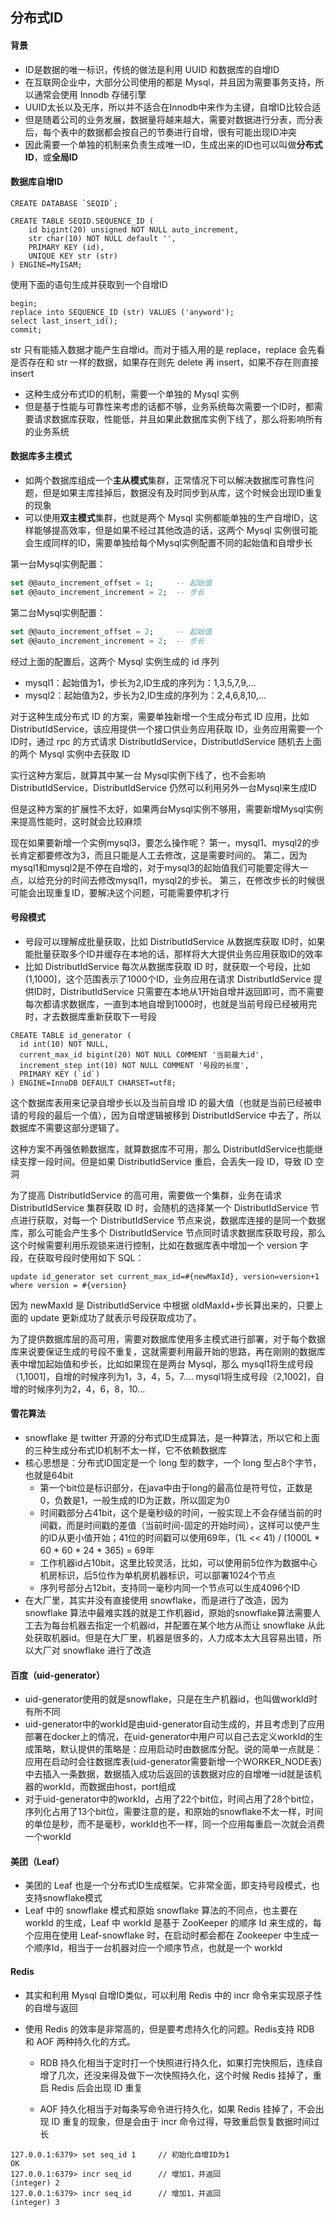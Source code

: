 ## 分布式ID

#### 背景

- ID是数据的唯一标识，传统的做法是利用 UUID 和数据库的自增ID
- 在互联网企业中，大部分公司使用的都是 Mysql，并且因为需要事务支持，所以通常会使用 Innodb 存储引擎
- UUID太长以及无序，所以并不适合在Innodb中来作为主键，自增ID比较合适
- 但是随着公司的业务发展，数据量将越来越大，需要对数据进行分表，而分表后，每个表中的数据都会按自己的节奏进行自增，很有可能出现ID冲突
- 因此需要一个单独的机制来负责生成唯一ID，生成出来的ID也可以叫做**分布式ID**，或**全局ID**



#### 数据库自增ID

```mysql
CREATE DATABASE `SEQID`;

CREATE TABLE SEQID.SEQUENCE_ID (
	id bigint(20) unsigned NOT NULL auto_increment, 
	str char(10) NOT NULL default '',
	PRIMARY KEY (id),
	UNIQUE KEY str (str)
) ENGINE=MyISAM;
```

使用下面的语句生成并获取到一个自增ID

```mysql
begin;
replace into SEQUENCE_ID (str) VALUES ('anyword');
select last_insert_id();
commit;
```

str 只有能插入数据才能产生自增id。而对于插入用的是 replace，replace 会先看是否存在和 str 一样的数据，如果存在则先 delete 再 insert，如果不存在则直接 insert



- 这种生成分布式ID的机制，需要一个单独的 Mysql 实例
- 但是基于性能与可靠性来考虑的话都不够，业务系统每次需要一个ID时，都需要请求数据库获取，性能低，并且如果此数据库实例下线了，那么将影响所有的业务系统



#### 数据库多主模式

- 如两个数据库组成一个**主从模式**集群，正常情况下可以解决数据库可靠性问题，但是如果主库挂掉后，数据没有及时同步到从库，这个时候会出现ID重复的现象
- 可以使用**双主模式**集群，也就是两个 Mysql 实例都能单独的生产自增ID，这样能够提高效率，但是如果不经过其他改造的话，这两个 Mysql 实例很可能会生成同样的ID，需要单独给每个Mysql实例配置不同的起始值和自增步长



第一台Mysql实例配置：

```sql
set @@auto_increment_offset = 1;     -- 起始值
set @@auto_increment_increment = 2;  -- 步长
```

第二台Mysql实例配置：

```sql
set @@auto_increment_offset = 2;     -- 起始值
set @@auto_increment_increment = 2;  -- 步长
```

经过上面的配置后，这两个 Mysql 实例生成的 id 序列

- mysql1：起始值为1，步长为2,ID生成的序列为：1,3,5,7,9,...
- mysql2：起始值为2，步长为2,ID生成的序列为：2,4,6,8,10,...

对于这种生成分布式 ID 的方案，需要单独新增一个生成分布式 ID 应用，比如 DistributIdService，该应用提供一个接口供业务应用获取 ID，业务应用需要一个ID时，通过 rpc 的方式请求 DistributIdService，DistributIdService 随机去上面的两个 Mysql 实例中去获取 ID

实行这种方案后，就算其中某一台 Mysql实例下线了，也不会影响 DistributIdService，DistributIdService 仍然可以利用另外一台Mysql来生成ID

但是这种方案的扩展性不太好，如果两台Mysql实例不够用，需要新增Mysql实例来提高性能时，这时就会比较麻烦

现在如果要新增一个实例mysql3，要怎么操作呢？ 第一，mysql1、mysql2的步长肯定都要修改为3，而且只能是人工去修改，这是需要时间的。 第二，因为mysql1和mysql2是不停在自增的，对于mysql3的起始值我们可能要定得大一点，以给充分的时间去修改mysql1，mysql2的步长。 第三，在修改步长的时候很可能会出现重复ID，要解决这个问题，可能需要停机才行



#### 号段模式

- 号段可以理解成批量获取，比如 DistributIdService 从数据库获取 ID时，如果能批量获取多个ID并缓存在本地的话，那样将大大提供业务应用获取ID的效率
- 比如 DistributIdService 每次从数据库获取 ID 时，就获取一个号段，比如(1,1000]，这个范围表示了1000个ID，业务应用在请求 DistributIdService 提供ID时，DistributIdService 只需要在本地从1开始自增并返回即可，而不需要每次都请求数据库，一直到本地自增到1000时，也就是当前号段已经被用完时，才去数据库重新获取下一号段

```mysql
CREATE TABLE id_generator (
  id int(10) NOT NULL,
  current_max_id bigint(20) NOT NULL COMMENT '当前最大id',
  increment_step int(10) NOT NULL COMMENT '号段的长度',
  PRIMARY KEY (`id`)
) ENGINE=InnoDB DEFAULT CHARSET=utf8;
```

这个数据库表用来记录自增步长以及当前自增 ID 的最大值（也就是当前已经被申请的号段的最后一个值），因为自增逻辑被移到 DistributIdService 中去了，所以数据库不需要这部分逻辑了。

这种方案不再强依赖数据库，就算数据库不可用，那么 DistributIdService也能继续支撑一段时间。但是如果 DistributIdService 重启，会丢失一段 ID，导致 ID 空洞

为了提高 DistributIdService 的高可用，需要做一个集群，业务在请求 DistributIdService 集群获取 ID 时，会随机的选择某一个 DistributIdService 节点进行获取，对每一个 DistributIdService 节点来说，数据库连接的是同一个数据库，那么可能会产生多个 DistributIdService 节点同时请求数据库获取号段，那么这个时候需要利用乐观锁来进行控制，比如在数据库表中增加一个 version 字段，在获取号段时使用如下 SQL：

```mysql
update id_generator set current_max_id=#{newMaxId}, version=version+1 where version = #{version}
```

因为 newMaxId 是 DistributIdService 中根据 oldMaxId+步长算出来的，只要上面的 update 更新成功了就表示号段获取成功了。

为了提供数据库层的高可用，需要对数据库使用多主模式进行部署，对于每个数据库来说要保证生成的号段不重复，这就需要利用最开始的思路，再在刚刚的数据库表中增加起始值和步长，比如如果现在是两台 Mysql，那么 mysql1将生成号段（1,1001]，自增的时候序列为1，3，4，5，7.... mysql1将生成号段（2,1002]，自增的时候序列为2，4，6，8，10...



#### 雪花算法

- snowflake 是 twitter 开源的分布式ID生成算法，是一种算法，所以它和上面的三种生成分布式ID机制不太一样，它不依赖数据库
- 核心思想是：分布式ID固定是一个 long 型的数字，一个 long 型占8个字节，也就是64bit
  - 第一个bit位是标识部分，在java中由于long的最高位是符号位，正数是0，负数是1，一般生成的ID为正数，所以固定为0
  - 时间戳部分占41bit，这个是毫秒级的时间，一般实现上不会存储当前的时间戳，而是时间戳的差值（当前时间-固定的开始时间），这样可以使产生的ID从更小值开始；41位的时间戳可以使用69年，(1L << 41) / (1000L * 60 * 60 * 24 * 365) = 69年
  - 工作机器id占10bit，这里比较灵活，比如，可以使用前5位作为数据中心机房标识，后5位作为单机房机器标识，可以部署1024个节点
  - 序列号部分占12bit，支持同一毫秒内同一个节点可以生成4096个ID
- 在大厂里，其实并没有直接使用 snowflake，而是进行了改造，因为 snowflake 算法中最难实践的就是工作机器id，原始的snowflake算法需要人工去为每台机器去指定一个机器id，并配置在某个地方从而让 snowflake 从此处获取机器id。但是在大厂里，机器是很多的，人力成本太大且容易出错，所以大厂对 snowflake 进行了改造



#### 百度（uid-generator）

- uid-generator使用的就是snowflake，只是在生产机器id，也叫做workId时有所不同
- uid-generator中的workId是由uid-generator自动生成的，并且考虑到了应用部署在docker上的情况，在uid-generator中用户可以自己去定义workId的生成策略，默认提供的策略是：应用启动时由数据库分配。说的简单一点就是：应用在启动时会往数据库表(uid-generator需要新增一个WORKER_NODE表)中去插入一条数据，数据插入成功后返回的该数据对应的自增唯一id就是该机器的workId，而数据由host，port组成
- 对于uid-generator中的workId，占用了22个bit位，时间占用了28个bit位，序列化占用了13个bit位，需要注意的是，和原始的snowflake不太一样，时间的单位是秒，而不是毫秒，workId也不一样，同一个应用每重启一次就会消费一个workId



#### 美团（Leaf）

- 美团的 Leaf 也是一个分布式ID生成框架。它非常全面，即支持号段模式，也支持snowflake模式
- Leaf 中的 snowflake 模式和原始 snowflake 算法的不同点，也主要在 workId 的生成，Leaf 中 workId 是基于 ZooKeeper 的顺序 Id 来生成的，每个应用在使用 Leaf-snowflake 时，在启动时都会都在 Zookeeper 中生成一个顺序Id，相当于一台机器对应一个顺序节点，也就是一个 workId



#### Redis

- 其实和利用 Mysql 自增ID类似，可以利用 Redis 中的 incr 命令来实现原子性的自增与返回

- 使用 Redis 的效率是非常高的，但是要考虑持久化的问题。Redis支持 RDB 和 AOF 两种持久化的方式。

  - RDB 持久化相当于定时打一个快照进行持久化，如果打完快照后，连续自增了几次，还没来得及做下一次快照持久化，这个时候 Redis 挂掉了，重启 Redis 后会出现 ID 重复

  - AOF 持久化相当于对每条写命令进行持久化，如果 Redis 挂掉了，不会出现 ID 重复的现象，但是会由于 incr 命令过得，导致重启恢复数据时间过长

```
127.0.0.1:6379> set seq_id 1     // 初始化自增ID为1
OK
127.0.0.1:6379> incr seq_id      // 增加1，并返回
(integer) 2
127.0.0.1:6379> incr seq_id      // 增加1，并返回
(integer) 3
```



